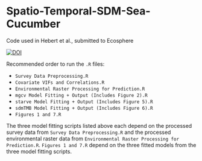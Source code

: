 # Spatio-Temporal-SDM-Sea-Cucumber
Code used in Hebert et al., submitted to Ecosphere

[![DOI](https://zenodo.org/badge/678377678.svg)](https://zenodo.org/badge/latestdoi/678377678)

Recommended order to run the `.R` files:
- `Survey Data Preprocessing.R`
- `Covariate VIFs and Correlations.R`
- `Environmental Raster Processing for Prediction.R`
- `mgcv Model Fitting + Output (Includes Figure 2).R`
- `starve Model Fitting + Output (Includes Figure 5).R`
- `sdmTMB Model Fitting + Output (Includes Figure 6).R`
- `Figures 1 and 7.R`

The three model fitting scripts listed above each depend on the processed survey data from `Survey Data Preprocessing.R` and the processed environmental raster data from `Environmental Raster Processing for Prediction.R`. `Figures 1 and 7.R` depend on the three fitted models from the three model fitting scripts.
